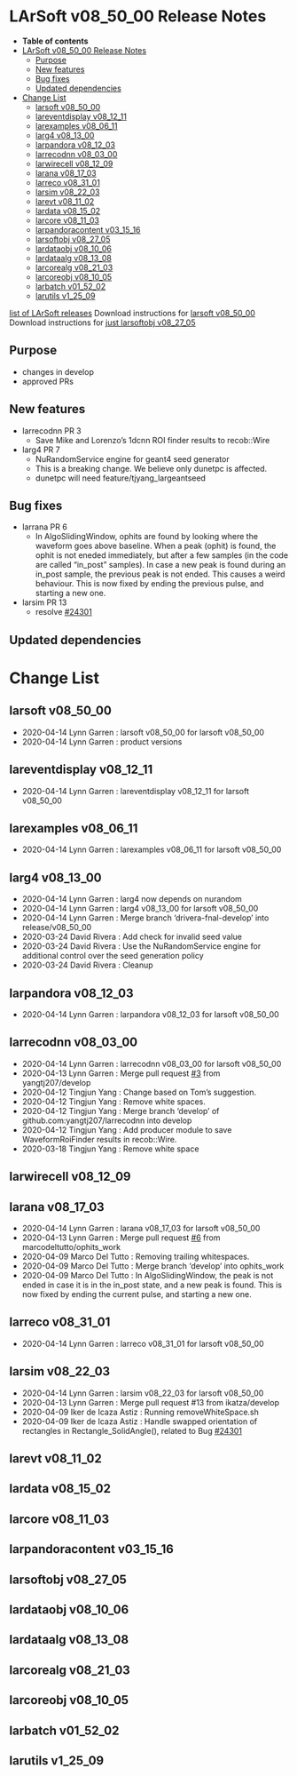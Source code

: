 LArSoft v08_50_00 Release Notes
======================================================================

-   **Table of contents**
-   [LArSoft v08_50_00 Release Notes](#LArSoft-v08_50_00-Release-Notes)
    -   [Purpose](#Purpose)
    -   [New features](#New-features)
    -   [Bug fixes](#Bug-fixes)
    -   [Updated dependencies](#Updated-dependencies)
-   [Change List](#Change-List)
    -   [larsoft v08_50_00](#larsoft-v08_50_00)
    -   [lareventdisplay v08_12_11](#lareventdisplay-v08_12_11)
    -   [larexamples v08_06_11](#larexamples-v08_06_11)
    -   [larg4 v08_13_00](#larg4-v08_13_00)
    -   [larpandora v08_12_03](#larpandora-v08_12_03)
    -   [larrecodnn v08_03_00](#larrecodnn-v08_03_00)
    -   [larwirecell v08_12_09](#larwirecell-v08_12_09)
    -   [larana v08_17_03](#larana-v08_17_03)
    -   [larreco v08_31_01](#larreco-v08_31_01)
    -   [larsim v08_22_03](#larsim-v08_22_03)
    -   [larevt v08_11_02](#larevt-v08_11_02)
    -   [lardata v08_15_02](#lardata-v08_15_02)
    -   [larcore v08_11_03](#larcore-v08_11_03)
    -   [larpandoracontent v03_15_16](#larpandoracontent-v03_15_16)
    -   [larsoftobj v08_27_05](#larsoftobj-v08_27_05)
    -   [lardataobj v08_10_06](#lardataobj-v08_10_06)
    -   [lardataalg v08_13_08](#lardataalg-v08_13_08)
    -   [larcorealg v08_21_03](#larcorealg-v08_21_03)
    -   [larcoreobj v08_10_05](#larcoreobj-v08_10_05)
    -   [larbatch v01_52_02](#larbatch-v01_52_02)
    -   [larutils v1_25_09](#larutils-v1_25_09)

[list of LArSoft releases](LArSoft_release_list)
Download instructions for [larsoft v08_50_00](http://scisoft.fnal.gov/scisoft/bundles/larsoft/v08_50_00/larsoft-v08_50_00.html)
Download instructions for [just larsoftobj v08_27_05](http://scisoft.fnal.gov/scisoft/bundles/larsoftobj/v08_27_05/larsoftobj-v08_27_05.html)

Purpose
--------------------

-   changes in develop
-   approved PRs

New features
------------------------------

-   larrecodnn PR 3
    -   Save Mike and Lorenzo’s 1dcnn ROI finder results to recob::Wire
-   larg4 PR 7
    -   NuRandomService engine for geant4 seed generator
    -   This is a breaking change. We believe only dunetpc is affected.
    -   dunetpc will need feature/tjyang_largeantseed

Bug fixes
------------------------

-   larrana PR 6
    -   In AlgoSlidingWindow, ophits are found by looking where the waveform goes above baseline. When a peak (ophit) is found, the ophit is not eneded immediately, but after a few samples (in the code are called “in_post” samples). In case a new peak is found during an in_post sample, the previous peak is not ended. This causes a weird behaviour. This is now fixed by ending the previous pulse, and starting a new one.
-   larsim PR 13
    -   resolve [\#24301](/redmine/issues/24301 "Bug: Erroneous calculation of Rectangle_SolidAngle() in OpFastScintillation. (Closed)")

Updated dependencies
----------------------------------------------

Change List
============================

larsoft v08_50_00
------------------------------------------

-   2020-04-14 Lynn Garren : larsoft v08_50_00 for larsoft v08_50_00
-   2020-04-14 Lynn Garren : product versions

lareventdisplay v08_12_11
----------------------------------------------------------

-   2020-04-14 Lynn Garren : lareventdisplay v08_12_11 for larsoft v08_50_00

larexamples v08_06_11
--------------------------------------------------

-   2020-04-14 Lynn Garren : larexamples v08_06_11 for larsoft v08_50_00

larg4 v08_13_00
--------------------------------------

-   2020-04-14 Lynn Garren : larg4 now depends on nurandom
-   2020-04-14 Lynn Garren : larg4 v08_13_00 for larsoft v08_50_00
-   2020-04-14 Lynn Garren : Merge branch ‘drivera-fnal-develop’ into release/v08_50_00
-   2020-03-24 David Rivera : Add check for invalid seed value
-   2020-03-24 David Rivera : Use the NuRandomService engine for additional control over the seed generation policy
-   2020-03-24 David Rivera : Cleanup

larpandora v08_12_03
------------------------------------------------

-   2020-04-14 Lynn Garren : larpandora v08_12_03 for larsoft v08_50_00

larrecodnn v08_03_00
------------------------------------------------

-   2020-04-14 Lynn Garren : larrecodnn v08_03_00 for larsoft v08_50_00
-   2020-04-13 Lynn Garren : Merge pull request [\#3](/redmine/issues/3 "Feature: Connect to Database with kerberos authentication (Rejected)") from yangtj207/develop
-   2020-04-12 Tingjun Yang : Change based on Tom’s suggestion.
-   2020-04-12 Tingjun Yang : Remove white spaces.
-   2020-04-12 Tingjun Yang : Merge branch ‘develop’ of github.com:yangtj207/larrecodnn into develop
-   2020-04-12 Tingjun Yang : Add producer module to save WaveformRoiFinder results in recob::Wire.
-   2020-03-18 Tingjun Yang : Remove white space

larwirecell v08_12_09
--------------------------------------------------

larana v08_17_03
----------------------------------------

-   2020-04-14 Lynn Garren : larana v08_17_03 for larsoft v08_50_00
-   2020-04-13 Lynn Garren : Merge pull request [\#6](/redmine/issues/6 "Feature: Non-KCA Remediation (New)") from marcodeltutto/ophits_work
-   2020-04-09 Marco Del Tutto : Removing trailing whitespaces.
-   2020-04-09 Marco Del Tutto : Merge branch ‘develop’ into ophits_work
-   2020-04-09 Marco Del Tutto : In AlgoSlidingWindow, the peak is not ended in case it is in the in_post state, and a new peak is found. This is now fixed by ending the current pulse, and starting a new one.

larreco v08_31_01
------------------------------------------

-   2020-04-14 Lynn Garren : larreco v08_31_01 for larsoft v08_50_00

larsim v08_22_03
----------------------------------------

-   2020-04-14 Lynn Garren : larsim v08_22_03 for larsoft v08_50_00
-   2020-04-13 Lynn Garren : Merge pull request \#13 from ikatza/develop
-   2020-04-09 Iker de Icaza Astiz : Running removeWhiteSpace.sh
-   2020-04-09 Iker de Icaza Astiz : Handle swapped orientation of rectangles in Rectangle_SolidAngle(), related to Bug [\#24301](/redmine/issues/24301 "Bug: Erroneous calculation of Rectangle_SolidAngle() in OpFastScintillation. (Closed)")

larevt v08_11_02
----------------------------------------

lardata v08_15_02
------------------------------------------

larcore v08_11_03
------------------------------------------

larpandoracontent v03_15_16
--------------------------------------------------------------

larsoftobj v08_27_05
------------------------------------------------

lardataobj v08_10_06
------------------------------------------------

lardataalg v08_13_08
------------------------------------------------

larcorealg v08_21_03
------------------------------------------------

larcoreobj v08_10_05
------------------------------------------------

larbatch v01_52_02
--------------------------------------------

larutils v1_25_09
------------------------------------------
